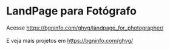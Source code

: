 # LandPage para Fotógrafo

Acesse https://bgninfo.com/ghvg/landpage_for_photographer/ <br><br>
E veja mais projetos em https://bgninfo.com/ghvg/
